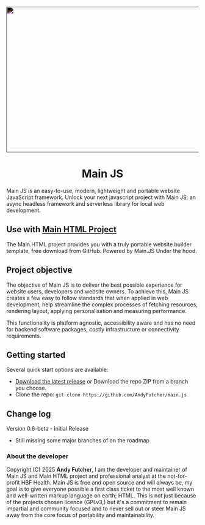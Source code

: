 <p align="center">
    <a href="https://www.mainjs.org/script/">
        <img src="https://www.mainjs.org/image/main-js.svg" alt="Main JS Logo" width="1260" height="380" style="filter:invert(1);">
    </a>
</p>

<h1 align="center">Main JS</h1>
Main JS is an easy-to-use, modern, lightweight and portable website JavaScript framework. Unlock your next javascript project with Main JS; an async headless framework and serverless library for local web development.

## Use with [Main HTML Project](https://github.com/AndyFutcher/main.html)
The Main.HTML project provides you with a truly portable website builder template, free download from GitHub. Powered by Main.JS Under the hood.


## Project objective
The objective of Main JS is to deliver the best possible experience for website users, developers and website owners. 
To achieve this, Main JS creates a few easy to follow standards that when applied in web development, help streamline the complex processes of fetching resources, rendering layout, applying personalisation and measuring performance. 

This functionality is platform agnostic, accessibility aware and has no need for backend software packages, costly infrastructure or connectivity requirements.


## Getting started
Several quick start options are available:

- [Download the latest release](https://github.com/AndyFutcher/main.js/releases/download/main.js/main.js-main-v0.6.zip) or Download the repo ZIP from a branch you choose.
- Clone the repo: `git clone https://github.com/AndyFutcher/main.js`


## Change log
Version 0.6-beta - Initial Release 
 - Still missing some major branches of on the roadmap


### About the developer

Copyright (C) 2025 **Andy Futcher**, I am the developer and maintainer of Main JS and Main HTML project and professional analyst at the not-for-profit HBF Health.
Main JS is free and open source and will always be, my goal is to give everyone possible a first class ticket to the most well known and well-written markup language on earth; HTML. This is not just because of the projects chosen licence (GPLv3,) but it's a commitment to remain impartial and community focused and to never sell out or steer Main JS away from the core focus of portability and maintainability.
